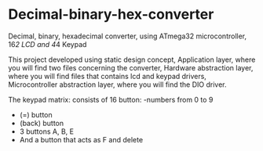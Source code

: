 # Decimal-binary-hex-converter
Decimal, binary, hexadecimal converter, using ATmega32 microcontroller, 16*2 LCD and 4*4 Keypad

This project developed using static design concept, 
Application layer, where you will find two files concerning the converter,
Hardware abstraction layer, where you will find files that contains lcd and keypad drivers,
Microcontroller abstraction layer, where you will find the DIO driver.

The keypad matrix:
consists of 16 button:
-numbers from 0 to 9
- (=) button
- (back) button
- 3 buttons A, B, E
- And a button that acts as F and delete

